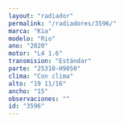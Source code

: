 ```yaml
---
layout: "radiador"
permalink: "/radiadores/3596/"
marca: "Kia"
modelo: "Rio"
ano: "2020"
motor: "L4 1.6"
transmision: "Estándar"
parte: "25310-H9050"
clima: "Con clima"
alto: "19 11/16"
ancho: "15"
observaciones: ""
id: "3596"
---
```


